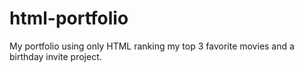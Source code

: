 # html-portfolio
My portfolio using only HTML ranking my top 3 favorite movies and a birthday invite project.
